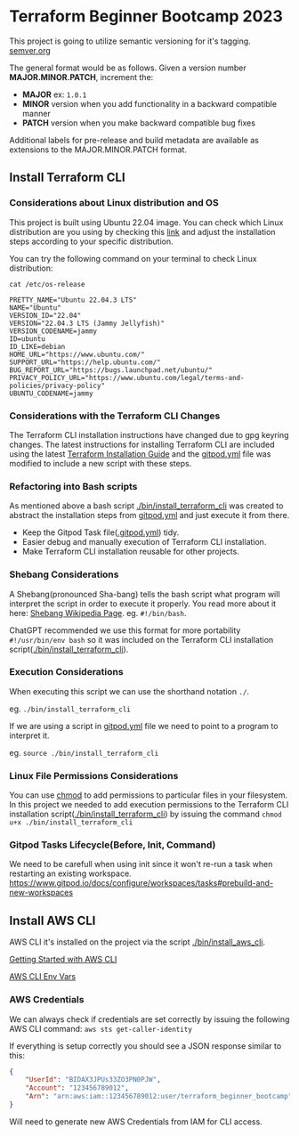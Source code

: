 # Terraform Beginner Bootcamp 2023
This project is going to utilize semantic versioning for it's tagging.
[semver.org](https://semver.org/)

The general format would be as follows.
Given a version number **MAJOR.MINOR.PATCH**, increment the:

- **MAJOR** ex: `1.0.1`
- **MINOR** version when you add functionality in a backward compatible manner
- **PATCH** version when you make backward compatible bug fixes

Additional labels for pre-release and build metadata are available as extensions to the MAJOR.MINOR.PATCH format.

## Install Terraform CLI

### Considerations about Linux distribution and OS
This project is built using Ubuntu 22.04 image. You can check which Linux distribution are you using by checking this [link](https://www.ionos.com/digitalguide/server/know-how/how-to-check-your-linux-version/#:~:text=The%20command%20%E2%80%9Cuname%20%2Dr%E2%80%9D,the%20Linux%20kernel%20is%205.4.) and adjust the installation steps according to your specific distribution.

You can try the following command on your terminal to check Linux distribution:
```
cat /etc/os-release 

PRETTY_NAME="Ubuntu 22.04.3 LTS"
NAME="Ubuntu"
VERSION_ID="22.04"
VERSION="22.04.3 LTS (Jammy Jellyfish)"
VERSION_CODENAME=jammy
ID=ubuntu
ID_LIKE=debian
HOME_URL="https://www.ubuntu.com/"
SUPPORT_URL="https://help.ubuntu.com/"
BUG_REPORT_URL="https://bugs.launchpad.net/ubuntu/"
PRIVACY_POLICY_URL="https://www.ubuntu.com/legal/terms-and-policies/privacy-policy"
UBUNTU_CODENAME=jammy
```

### Considerations with the Terraform CLI Changes
The Terraform CLI installation instructions have changed due to gpg keyring changes. The latest instructions for installing Terraform CLI are included using the latest [Terraform Installation Guide](https://developer.hashicorp.com/terraform/tutorials/aws-get-started/install-cli) and the [gitpod.yml](.gitpod.yml) file was modified to include a new script with these steps.

### Refactoring into Bash scripts
As mentioned above a bash script [./bin/install_terraform_cli](./bin/install_terraform_cli) was created to abstract the installation steps from [gitpod.yml](.gitpod.yml) and just execute it from there.

- Keep the Gitpod Task file([.gitpod.yml](.gitpod.yml)) tidy.
- Easier debug and manually execution of Terraform CLI installation.
- Make Terraform CLI installation reusable for other projects.

### Shebang Considerations
A Shebang(pronounced Sha-bang) tells the bash script what program will interpret the script in order to execute it properly. You read more about it here: [Shebang Wikipedia Page](https://en.wikipedia.org/wiki/Shebang_(Unix)). eg. `#!/bin/bash`.

ChatGPT recommended we use this format for more portability `#!/usr/bin/env bash` so it was included on the Terraform CLI installation script([./bin/install_terraform_cli](./bin/install_terraform_cli)).

### Execution Considerations
When executing this script we can use the shorthand notation `./`.

eg. `./bin/install_terraform_cli`

If we are using a script in [gitpod.yml](.gitpod.yml) file we need to point to a program to interpret it.

eg. `source ./bin/install_terraform_cli`

### Linux File Permissions Considerations
You can use [chmod](https://en.wikipedia.org/wiki/Chmod) to add permissions to particular files in your filesystem. In this project we needed to add execution permissions to the Terraform CLI installation script([./bin/install_terraform_cli](./bin/install_terraform_cli)) by issuing the command `chmod u+x ./bin/install_terraform_cli`

### Gitpod Tasks Lifecycle(Before, Init, Command)
We need to be carefull when using init since it won't re-run a task when restarting an existing workspace.
https://www.gitpod.io/docs/configure/workspaces/tasks#prebuild-and-new-workspaces


## Install AWS CLI
AWS CLI it's installed on the project via the script [./bin/install_aws_cli](./bin/install_aws_cli).

[Getting Started with AWS CLI](https://docs.aws.amazon.com/cli/latest/userguide/getting-started-install.html)

[AWS CLI Env Vars](https://docs.aws.amazon.com/cli/latest/userguide/cli-configure-envvars.html)

### AWS Credentials
We can always check if credentials are set correctly by issuing the following AWS CLI command: `aws sts get-caller-identity`

If everything is setup correctly you should see a JSON response similar to this:

```json
{
    "UserId": "BIDAX3JPUs33ZO3PN0PJW",
    "Account": "123456789012",
    "Arn": "arn:aws:iam::123456789012:user/terraform_beginner_bootcamp"
}
```

Will need to generate new AWS Credentials from IAM for CLI access.